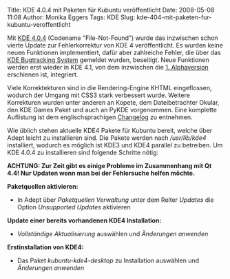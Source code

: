 Title: KDE 4.0.4 mit Paketen für Kubuntu veröffentlicht
Date: 2008-05-08 11:08
Author: Monika Eggers
Tags: KDE
Slug: kde-404-mit-paketen-fur-kubuntu-veroffentlicht

Mit [KDE
4.0.4](http://kde.org/announcements/announce-4.0.4.php "http://kde.org/announcements/announce-4.0.4.php") (Codename "File-Not-Found") wurde das inzwischen schon vierte
Update zur Fehlerkorrektur von KDE 4 veröffentlicht. Es wurden keine
neuen Funktionen implementiert, dafür aber zahlreiche Fehler, die über
das [KDE Bugtracking
System](http://bugs.kde.org/ "http://bugs.kde.org")
gemeldet wurden, beseitigt. Neue Funktionen werden erst wieder in KDE
4.1, von dem inzwischen die [1.
Alphaversion](../../../../nachrichten/software/kde/erste-testversion-von-kde-4-1-freigegeben "http://www.kubuntu-de.org/nachrichten/software/kde/erste-testversion-von-kde-4-1-freigegeben") erschienen ist, integriert.


Viele Korrektekturen sind in die Rendering-Engine KHTML eingeflossen,
wodurch der Umgang mit CSS3 stark verbessert wurde. Weitere Korrekturen
wurden unter anderen an Kopete, dem Dateibetrachter Okular, den KDE
Games Paket und auch an PyKDE vorgenommen. Eine komplette Auflistung ist
dem englischsprachigen
[Changelog](http://www.kde.org/announcements/changelogs/changelog4_0_3to4_0_4.php "http://www.kde.org/announcements/changelogs/changelog4_0_3to4_0_4.php") zu entnehmen.


<!--break--><!--break-->

Wie üblich stehen aktuelle KDE4 Pakete für Kubuntu bereit, welche über
Adept leicht zu installieren sind. Die Pakete werden nach
*/usr/lib/kde4* installiert, wodurch es möglich ist KDE3 und KDE4
parallel zu betreiben. Um KDE 4.0.4 zu installieren sind folgende
Schritte nötig:


**ACHTUNG: Zur Zeit gibt es einige Probleme im Zusammenhang mit Qt 4.4!
Nur Updaten wenn man bei der Fehlersuche helfen möchte.**


**Paketquellen aktivieren:**


-   In Adept über *Paketquellen Verwaltung* unter dem Reiter *Updates*
    die Option *Unsupported Updates* aktivieren


<strong>Update einer bereits vorhandenen KDE4 Installation:  

</strong>


-   *Vollständige Aktualisierung* auswählen und *Änderungen anwenden*


<strong>Erstinstallation von KDE4:  

</strong>


-   Das Paket *kubuntu-kde4-desktop* zu Installation auswählen und
    *Änderungen anwenden*



